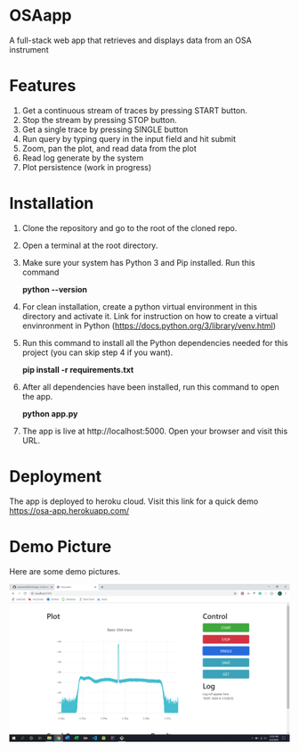 # OSAapp
A full-stack web app that retrieves and displays data from an OSA instrument

# Features
1. Get a continuous stream of traces by pressing START button.
2. Stop the stream by pressing STOP button.
3. Get a single trace by pressing SINGLE button
4. Run query by typing query in the input field and hit submit
5. Zoom, pan the plot, and read data from the plot
6. Read log generate by the system
7. Plot persistence (work in progress)

# Installation
1. Clone the repository and go to the root of the cloned repo.

2. Open a terminal at the root directory.

3. Make sure your system has Python 3 and Pip installed. Run this command

   **python --version**

3. For clean installation, create a python virtual environment in this directory and activate it.
   Link for instruction on how to create a virtual envinronment in Python (https://docs.python.org/3/library/venv.html)

4. Run this command to install all the Python dependencies needed for this project (you can skip step 4 if you want).

   **pip install -r requirements.txt**

5. After all dependencies have been installed, run this command to open the app.

   **python app.py**

6. The app is live at http://localhost:5000. Open your browser and visit this URL.

# Deployment
The app is deployed to heroku cloud. Visit this link for a quick demo
https://osa-app.herokuapp.com/

# Demo Picture 
Here are some demo pictures.

![Demo1](https://github.com/andrewta999/OSAapp/blob/master/photo/d1.png)

